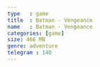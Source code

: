 ```yaml
---
type   : game
title  : Batman - Vengeance
name   : Batman - Vengeance
categories: [game]
size: 466 MB
genre: adventure
telegram : 140
---
```



